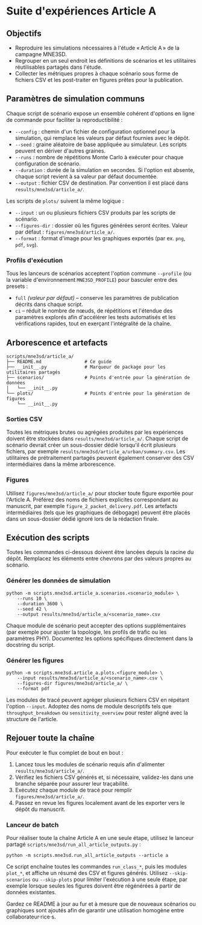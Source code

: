 # Suite d'expériences Article A

## Objectifs
- Reproduire les simulations nécessaires à l'étude « Article A » de la campagne MNE3SD.
- Regrouper en un seul endroit les définitions de scénarios et les utilitaires réutilisables partagés dans l'étude.
- Collecter les métriques propres à chaque scénario sous forme de fichiers CSV et les post-traiter en figures prêtes pour la publication.

## Paramètres de simulation communs
Chaque script de scénario expose un ensemble cohérent d'options en ligne de commande pour faciliter la reproductibilité :

- `--config` : chemin d'un fichier de configuration optionnel pour la simulation, qui remplace les valeurs par défaut fournies avec le dépôt.
- `--seed` : graine aléatoire de base appliquée au simulateur. Les scripts peuvent en dériver d'autres graines.
- `--runs` : nombre de répétitions Monte Carlo à exécuter pour chaque configuration de scénario.
- `--duration` : durée de la simulation en secondes. Si l'option est absente, chaque script revient à sa valeur par défaut documentée.
- `--output` : fichier CSV de destination. Par convention il est placé dans `results/mne3sd/article_a/`.

Les scripts de `plots/` suivent la même logique :

- `--input` : un ou plusieurs fichiers CSV produits par les scripts de scénario.
- `--figures-dir` : dossier où les figures générées seront écrites. Valeur par défaut : `figures/mne3sd/article_a/`.
- `--format` : format d'image pour les graphiques exportés (par ex. `png`, `pdf`, `svg`).

### Profils d'exécution
Tous les lanceurs de scénarios acceptent l'option commune `--profile` (ou la variable d'environnement `MNE3SD_PROFILE`) pour basculer entre des presets :

- `full` *(valeur par défaut)* – conserve les paramètres de publication décrits dans chaque script.
- `ci` – réduit le nombre de nœuds, de répétitions et l'étendue des paramètres explorés afin d'accélérer les tests automatisés et les vérifications rapides, tout en exerçant l'intégralité de la chaîne.

## Arborescence et artefacts
```
scripts/mne3sd/article_a/
├── README.md                # Ce guide
├── __init__.py              # Marqueur de package pour les utilitaires partagés
├── scenarios/               # Points d'entrée pour la génération de données
│   └── __init__.py
└── plots/                   # Points d'entrée pour la génération de figures
    └── __init__.py
```

### Sorties CSV
Toutes les métriques brutes ou agrégées produites par les expériences doivent être stockées dans `results/mne3sd/article_a/`. Chaque script de scénario devrait créer un sous-dossier dédié lorsqu'il écrit plusieurs fichiers, par exemple `results/mne3sd/article_a/urban/summary.csv`. Les utilitaires de prétraitement partagés peuvent également conserver des CSV intermédiaires dans la même arborescence.

### Figures
Utilisez `figures/mne3sd/article_a/` pour stocker toute figure exportée pour l'Article A. Préférez des noms de fichiers explicites correspondant au manuscrit, par exemple `figure_2_packet_delivery.pdf`. Les artefacts intermédiaires (tels que les graphiques de débogage) peuvent être placés dans un sous-dossier dédié ignoré lors de la rédaction finale.

## Exécution des scripts
Toutes les commandes ci-dessous doivent être lancées depuis la racine du dépôt. Remplacez les éléments entre chevrons par des valeurs propres au scénario.

### Générer les données de simulation
```
python -m scripts.mne3sd.article_a.scenarios.<scenario_module> \
    --runs 10 \
    --duration 3600 \
    --seed 42 \
    --output results/mne3sd/article_a/<scenario_name>.csv
```

Chaque module de scénario peut accepter des options supplémentaires (par exemple pour ajuster la topologie, les profils de trafic ou les paramètres PHY). Documentez les options spécifiques directement dans la docstring du script.

### Générer les figures
```
python -m scripts.mne3sd.article_a.plots.<figure_module> \
    --input results/mne3sd/article_a/<scenario_name>.csv \
    --figures-dir figures/mne3sd/article_a/ \
    --format pdf
```

Les modules de tracé peuvent agréger plusieurs fichiers CSV en répétant l'option `--input`. Adoptez des noms de module descriptifs tels que `throughput_breakdown` ou `sensitivity_overview` pour rester aligné avec la structure de l'article.

## Rejouer toute la chaîne
Pour exécuter le flux complet de bout en bout :

1. Lancez tous les modules de scénario requis afin d'alimenter `results/mne3sd/article_a/`.
2. Vérifiez les fichiers CSV générés et, si nécessaire, validez-les dans une branche séparée pour assurer leur traçabilité.
3. Exécutez chaque module de tracé pour remplir `figures/mne3sd/article_a/`.
4. Passez en revue les figures localement avant de les exporter vers le dépôt du manuscrit.

### Lanceur de batch

Pour réaliser toute la chaîne Article A en une seule étape, utilisez le lanceur partagé `scripts/mne3sd/run_all_article_outputs.py` :

```
python -m scripts.mne3sd.run_all_article_outputs --article a
```

Ce script enchaîne toutes les commandes `run_class_*`, puis les modules `plot_*`, et affiche un résumé des CSV et figures générés. Utilisez `--skip-scenarios` ou `--skip-plots` pour limiter l'exécution à une seule étape, par exemple lorsque seules les figures doivent être régénérées à partir de données existantes.

Gardez ce README à jour au fur et à mesure que de nouveaux scénarios ou graphiques sont ajoutés afin de garantir une utilisation homogène entre collaborateur·rice·s.

